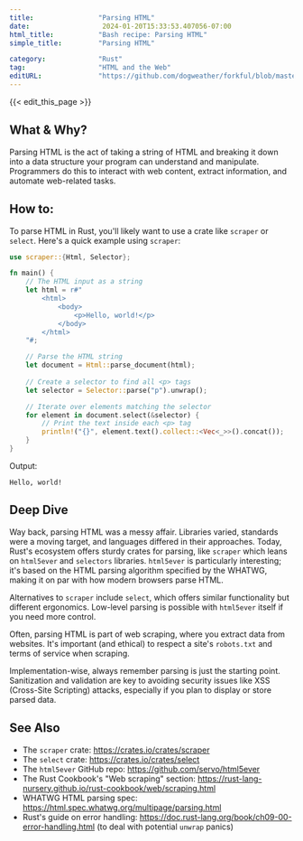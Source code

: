 ```yaml
---
title:                "Parsing HTML"
date:                  2024-01-20T15:33:53.407056-07:00
html_title:           "Bash recipe: Parsing HTML"
simple_title:         "Parsing HTML"

category:             "Rust"
tag:                  "HTML and the Web"
editURL:              "https://github.com/dogweather/forkful/blob/master/content/en/rust/parsing-html.md"
---
```


{{< edit_this_page >}}

## What & Why?

Parsing HTML is the act of taking a string of HTML and breaking it down into a data structure your program can understand and manipulate. Programmers do this to interact with web content, extract information, and automate web-related tasks.

## How to:

To parse HTML in Rust, you'll likely want to use a crate like `scraper` or `select`. Here's a quick example using `scraper`:

```Rust
use scraper::{Html, Selector};

fn main() {
    // The HTML input as a string
    let html = r#"
        <html>
            <body>
                <p>Hello, world!</p>
            </body>
        </html>
    "#;

    // Parse the HTML string
    let document = Html::parse_document(html);
    
    // Create a selector to find all <p> tags
    let selector = Selector::parse("p").unwrap();

    // Iterate over elements matching the selector
    for element in document.select(&selector) {
        // Print the text inside each <p> tag
        println!("{}", element.text().collect::<Vec<_>>().concat());
    }
}
```

Output:
```
Hello, world!
```

## Deep Dive

Way back, parsing HTML was a messy affair. Libraries varied, standards were a moving target, and languages differed in their approaches. Today, Rust's ecosystem offers sturdy crates for parsing, like `scraper` which leans on `html5ever` and `selectors` libraries. `html5ever` is particularly interesting; it's based on the HTML parsing algorithm specified by the WHATWG, making it on par with how modern browsers parse HTML.

Alternatives to `scraper` include `select`, which offers similar functionality but different ergonomics. Low-level parsing is possible with `html5ever` itself if you need more control.

Often, parsing HTML is part of web scraping, where you extract data from websites. It's important (and ethical) to respect a site's `robots.txt` and terms of service when scraping.

Implementation-wise, always remember parsing is just the starting point. Sanitization and validation are key to avoiding security issues like XSS (Cross-Site Scripting) attacks, especially if you plan to display or store parsed data.

## See Also

- The `scraper` crate: https://crates.io/crates/scraper
- The `select` crate: https://crates.io/crates/select
- The `html5ever` GitHub repo: https://github.com/servo/html5ever
- The Rust Cookbook's "Web scraping" section: https://rust-lang-nursery.github.io/rust-cookbook/web/scraping.html
- WHATWG HTML parsing spec: https://html.spec.whatwg.org/multipage/parsing.html
- Rust's guide on error handling: https://doc.rust-lang.org/book/ch09-00-error-handling.html (to deal with potential `unwrap` panics)
